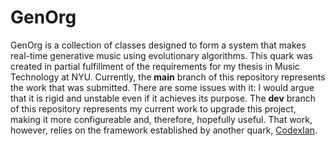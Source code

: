 # GenOrg

GenOrg is a collection of classes designed to form a system that makes real-time generative music using evolutionary algorithms. This quark was created in partial fulfillment of the requirements for my thesis in Music Technology at NYU. Currently, the **main** branch of this repository represents the work that was submitted. There are some issues with it: I would argue that it is rigid and unstable even if it achieves its purpose. The **dev** branch of this repository represents my current work to upgrade this project, making it more configureable and, therefore, hopefully useful. That work, however, relies on the framework established by another quark, [CodexIan](https://github.com/ianmacdougald/CodexIan). 


